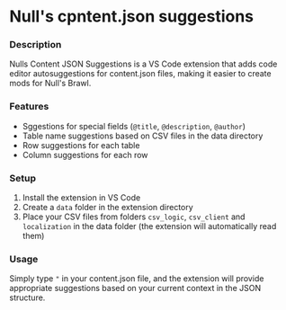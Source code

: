 # Null's cpntent.json suggestions

### Description
Nulls Content JSON Suggestions is a VS Code extension that adds code editor autosuggestions for content.json files, making it easier to create mods for Null's Brawl.

### Features
- Sggestions for special fields (`@title`, `@description`, `@author`)
- Table name suggestions based on CSV files in the data directory
- Row suggestions for each table
- Column suggestions for each row

### Setup
1. Install the extension in VS Code
2. Create a `data` folder in the extension directory
3. Place your CSV files from folders `csv_logic`, `csv_client` and `localization` in the data folder (the extension will automatically read them)

### Usage
Simply type `"` in your content.json file, and the extension will provide appropriate suggestions based on your current context in the JSON structure.